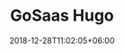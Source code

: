 ---
title: "GoSaas Hugo"
date: 2018-12-28T11:02:05+06:00 
# type dont remove or customize
type : "docs"
---